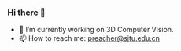 ### Hi there 👋

<!--START_SECTION:waka-->
<!--END_SECTION:waka-->

- 🔭 I’m currently working on 3D Computer Vision.
- 📫 How to reach me: preacher@sjtu.edu.cn
